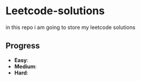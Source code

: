 # Leetcode-solutions
in this repo  i am going to store my leetcode solutions

## Progress
- **Easy**: 
- **Medium**: 
- **Hard**:

